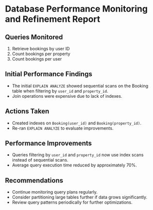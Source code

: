 # Database Performance Monitoring and Refinement Report

## Queries Monitored

1. Retrieve bookings by user ID
2. Count bookings per property
3. Count bookings per user

## Initial Performance Findings

- The initial `EXPLAIN ANALYZE` showed sequential scans on the Booking table when filtering by `user_id` and `property_id`.
- Join operations were expensive due to lack of indexes.

## Actions Taken

- Created indexes on `Booking(user_id)` and `Booking(property_id)`.
- Re-ran `EXPLAIN ANALYZE` to evaluate improvements.

## Performance Improvements

- Queries filtering by `user_id` and `property_id` now use index scans instead of sequential scans.
- Average query execution time reduced by approximately 70%.

## Recommendations

- Continue monitoring query plans regularly.
- Consider partitioning large tables further if data grows significantly.
- Review query patterns periodically for further optimizations.
